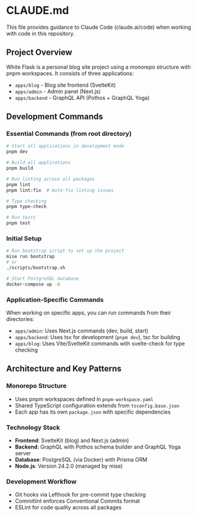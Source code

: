 # CLAUDE.md

This file provides guidance to Claude Code (claude.ai/code) when working with code in this repository.

## Project Overview

White Flask is a personal blog site project using a monorepo structure with pnpm workspaces. It consists of three applications:
- `apps/blog` - Blog site frontend (SvelteKit)
- `apps/admin` - Admin panel (Next.js)
- `apps/backend` - GraphQL API (Pothos + GraphQL Yoga)

## Development Commands

### Essential Commands (from root directory)
```bash
# Start all applications in development mode
pnpm dev

# Build all applications
pnpm build

# Run linting across all packages
pnpm lint
pnpm lint:fix  # Auto-fix linting issues

# Type checking
pnpm type-check

# Run tests
pnpm test
```

### Initial Setup
```bash
# Run bootstrap script to set up the project
mise run bootstrap
# or
./scripts/bootstrap.sh

# Start PostgreSQL database
docker-compose up -d
```

### Application-Specific Commands
When working on specific apps, you can run commands from their directories:
- `apps/admin`: Uses Next.js commands (dev, build, start)
- `apps/backend`: Uses tsx for development (`pnpm dev`), tsc for building
- `apps/blog`: Uses Vite/SvelteKit commands with svelte-check for type checking

## Architecture and Key Patterns

### Monorepo Structure
- Uses pnpm workspaces defined in `pnpm-workspace.yaml`
- Shared TypeScript configuration extends from `tsconfig.base.json`
- Each app has its own `package.json` with specific dependencies

### Technology Stack
- **Frontend**: SvelteKit (blog) and Next.js (admin)
- **Backend**: GraphQL with Pothos schema builder and GraphQL Yoga server
- **Database**: PostgreSQL (via Docker) with Prisma ORM
- **Node.js**: Version 24.2.0 (managed by mise)

### Development Workflow
- Git hooks via Lefthook for pre-commit type checking
- Commitlint enforces Conventional Commits format
- ESLint for code quality across all packages

